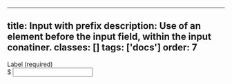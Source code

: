 <!--
 *              © 2025 Visa
 *
 * Licensed under the Apache License, Version 2.0 (the "License");
 * you may not use this file except in compliance with the License.
 * You may obtain a copy of the License at
 *
 *         http://www.apache.org/licenses/LICENSE-2.0
 *
 * Unless required by applicable law or agreed to in writing, software
 * distributed under the License is distributed on an "AS IS" BASIS,
 * WITHOUT WARRANTIES OR CONDITIONS OF ANY KIND, either express or implied.
 * See the License for the specific language governing permissions and
 * limitations under the License.
 *
 -->
---
title: Input with prefix
description: Use of an element before the input field, within the input conatiner. 
classes: []
tags: ['docs']
order: 7
---

<div class="v-flex v-flex-col v-gap-4">
  <label class="v-label" for="input-test-prefix">
    Label (required)
  </label>
  <div class="v-input-container v-surface v-flex-row">
    <span class="v-typography-body-2-bold" id="prefix-example">
      $
    </span>
    <input aria-describedby="prefix-example" class="v-input" id="input-test-prefix" name="text-input-field" type="text"/>
  </div>
</div>
